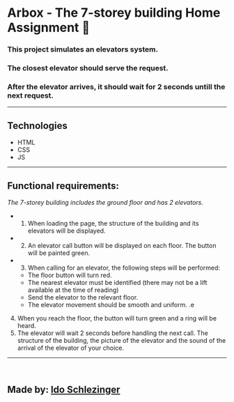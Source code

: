 ﻿# Arbox - The 7-storey building Home Assignment 🚀

### This project simulates an elevators system.

### The closest elevator should serve the request.

### After the elevator arrives, it should wait for 2 seconds untill the next request.

---

## Technologies

- HTML
- CSS
- JS

---

## Functional requirements:

_The 7-storey building includes the ground floor and has 2 elevators._

- 1. When loading the page, the structure of the building and its elevators will be displayed.
- 2. An elevator call button will be displayed on each floor. The button will be painted green.
- 3. When calling for an elevator, the following steps will be performed:
  - The floor button will turn red.
  - The nearest elevator must be identified (there may not be a lift available at the time of reading)
  - Send the elevator to the relevant floor.
  - The elevator movement should be smooth and uniform. .e
4. When you reach the floor, the button will turn green and a ring will be heard.
5. The elevator will wait 2 seconds before handling the next call.
   The structure of the building, the picture of the elevator and the sound of the arrival of the elevator of your choice.

---

<br/>

## Made by: [Ido Schlezinger](https://www.linkedin.com/in/ido-schlezinger/)
